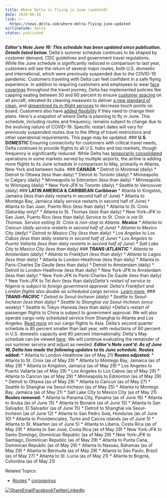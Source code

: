 ```yaml
---
title: Where Delta is flying in June (updated)
date: 2020-06-16
link: >-
  https://news.delta.com/where-delta-flying-june-updated
airlineCode: delta
status: published
---
```

_**Editor's Note June 16: This schedule has been updated since publication. Details listed below.**_ Delta's summer schedule continues to be shaped by customer demand, CDC guidelines and government travel regulations. While the June schedule is significantly reduced in comparison to last year, customers will see the return of several major routes, both U.S. domestic and international, which were previously suspended due to the COVID-19 pandemic. Customers traveling with Delta can feel confident in a safe flying experience. In addition to requiring customers and employees to wear [face coverings](https://news.delta.com/facecoverings) throughout the travel journey, Delta has implemented policies like capping seating between 50 and 60 percent to ensure [customer spacing](https://news.delta.com/delta-expands-onboard-customer-spacing-blocked-seats-all-aircraft) on all aircraft, elevated its cleaning measures to deliver [a new standard of clean](https://news.delta.com/delta-clean-delivers-new-standard-airline-cleanliness-now-and-always), and [streamlined its in-flight services](https://news.delta.com/delta-responds-customer-and-crew-feedback-adjusts-food-and-beverage-service-board-and-clubs) to decrease touch points on board. Customers also have [added flexibility](https://news.delta.com/delta-extends-change-fee-waivers-onboard-social-distancing-free-travel-medical-volunteers) if they need to change their plans. Here's a snapshot of where Delta is planning to fly in June. This schedule, including routes and frequency, remains subject to change due to the evolving nature of COVID-19. Specific restart dates will vary for previously suspended routes due to the lifting of travel restrictions and other operational requirements. This page may be updated. ### **U.S. DOMESTIC** Ensuring connectivity for customers with critical travel needs, Delta continues to provide flights to all U.S. hubs and top markets, though frequency is significantly reduced. While Delta has [temporarily consolidated](https://news.delta.com/delta-temporarily-consolidate-flying-select-us-metros) operations in some markets served by multiple airports, the airline is adding more flights to its June schedule in comparison to May, primarily in Atlanta, New York and between hubs. ### **CANADA​** * Detroit to Montreal (daily) * Detroit to Ottawa (less than daily) * Detroit to Toronto (daily) * Minneapolis to Calgary (daily) * Minneapolis to Edmonton (less than daily) * Minneapolis to Winnipeg (daily) * New York-JFK to Toronto (daily) * Seattle to Vancouver (daily)   ### **LATIN AMERICA & CARIBBEAN** **Caribbean** * Atlanta to Kingston, Jamaica (less than daily restarts in second half of June) * Atlanta to Montego Bay, Jamaica (daily service restarts in second half of June) * Atlanta to San Juan, Puerto Rico (less than daily) * Atlanta to St. Croix (Saturday only)* * Atlanta to St. Thomas (less than daily) * New York-JFK to San Juan, Puerto Rico (less than daily) *Service to St. Croix is via St. Thomas. Service exiting St. Croix is non-stop to Atlanta. **Mexico** * Atlanta to Cancun (daily service restarts in second half of June) * Atlanta to Mexico City (daily) * Detroit to Mexico City (less than daily) * Los Angeles to Los Cabos (less than daily restarts in second half of June) * Los Angeles to Puerto Vallarta (less than daily restarts in second half of June) * Salt Lake City to Mexico City (less than daily)​ ### **TRANS-ATLANTIC** * Atlanta to Amsterdam (daily) * Atlanta to Frankfurt (less than daily) * Atlanta to Lagos (less than daily*) * Atlanta to London-Heathrow (less than daily) * Atlanta to Paris-Charles De Gaulle (less than daily) * Detroit to Amsterdam (daily) * Detroit to London-Heathrow (less than daily) * New York-JFK to Amsterdam (less than daily) * New York-JFK to Paris-Charles De Gaulle (less than daily) * New York-JFK to Tel Aviv (less than daily)​ *Delta's restart of service to Nigeria is subject to foreign government approval. Delta's Frankfurt and London flights also double as scheduled cargo service. [Learn more.](https://news.delta.com/cargo-demand-drives-return-delta-passenger-services-germany-and-uk) ### **TRANS-PACIFIC** * Detroit to Seoul-Incheon (daily) * Seattle to Seoul-Incheon (less than daily) * Seattle to Shanghai via Seoul-Incheon (once weekly*) * ​Seattle to Tokyo-Haneda (less than daily) *Delta's restart of passenger flights to China is subject to government approval. We will also operate cargo-only scheduled service from Shanghai to Atlanta and Los Angeles. [Read more](https://news.delta.com/delta-now-offers-daily-asia-cargo-flights-three-us-gateways) on our cargo flights to Asia. Delta's second quarter schedule is 85 percent smaller than last year, with reductions of 80 percent in U.S. domestic capacity and 90 percent internationally. Delta's May schedule can be viewed [here](https://news.delta.com/where-delta-flying-may-updated). We will continue evaluating the remainder of our summer service and adjust as needed.​   _**Editor's Note cont'd: As of June 16, Delta has made the following updates to its June schedule.**_ **Routes added:** * Atlanta to London-Heathrow (as of May 21) **Routes adjusted:** * Atlanta to St. Croix (as of May 29) * Atlanta to Montego Bay, Jamaica (as of May 29) * Atlanta to Kingston, Jamaica (as of May 29) * Los Angeles to Puerto Vallarta (as of May 29) * Los Angeles to Los Cabos (as of May 29) * Atlanta to Cancun (as of May 29) * Minneapolis to Edmonton (as of May 29) * Detroit to Ottawa (as of May 29) * Atlanta to Cancun (as of May 27) * Seattle to Shanghai via Seoul-Incheon (as of May 25) * Atlanta to Montego Bay, Jamaica (as of May 21) * Salt Lake City to Mexico City (as of May 21) **Routes removed:** * Atlanta to Panama City, Panama (as of June 16) * Atlanta to Aruba (as of June 15) * Atlanta to Bonaire (as of June 15) * Atlanta to San Salvador, El Salvador (as of June 15) * Detroit to Shanghai via Seoul-Incheon (as of June 12) * Atlanta to San Pedro Sula, Honduras (as of June 10) * Atlanta to Providenciales, Turks and Caicos Islands (as of June 5) * Atlanta to St. Maarten (as of June 5) * Atlanta to Liberia, Costa Rica (as of May 29) * Atlanta to San José, Costa Rica (as of May 29) * New York-JFK to Santo Domingo, Dominican Republic (as of May 29) * New York-JFK to Santiago, Dominican Republic (as of May 29) * Atlanta to Punta Cana, Dominican Republic (as of May 29) * Atlanta to Nassau, Bahamas (as of May 29) * Atlanta to Bermuda (as of May 29) * Atlanta to São Paulo, Brazil (as of May 27) * Atlanta to St. Lucia (as of May 21) * Atlanta to Bogotá, Colombia (as of May 21)

Related Topics:

* [Routes](/tags/routes) * [coronavirus](/tags/coronavirus) 

[![Share](/themes/custom/dnh/images/svg/share.svg)](https://www.addtoany.com/share#url=https%3A%2F%2Fnews.delta.com%2Fwhere-delta-flying-june-updated&title=Where%20Delta%20is%20flying%20in%20June%20(updated) "Where%20Delta%20is%20flying%20in%20June%20(updated)")[Email](/#email)[Facebook](/#facebook)[Twitter](/#twitter)[LinkedIn](/#linkedin)
